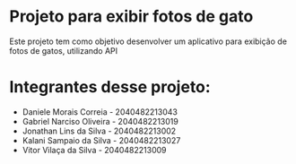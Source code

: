 # Projeto para exibir fotos de gato

Este projeto tem como objetivo desenvolver um aplicativo para exibição de fotos de gatos, utilizando API

# Integrantes desse projeto:

<ul>
    <li>Daniele Morais Correia - 2040482213043 </li>
    <li>Gabriel Narciso Oliveira - 2040482213019 </li>
    <li>Jonathan Lins da Silva - 2040482213002 </li>
    <li>Kalani Sampaio da Silva - 2040482213027 </li>
    <li>Vitor Vilaça da Silva - 2040482213009 </li>
</ul>
